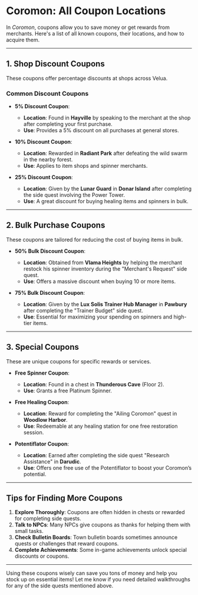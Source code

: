 # **Coromon: All Coupon Locations**

In *Coromon*, coupons allow you to save money or get rewards from merchants. Here's a list of all known coupons, their locations, and how to acquire them.

---

## **1. Shop Discount Coupons**

These coupons offer percentage discounts at shops across Velua.

### **Common Discount Coupons**
- **5% Discount Coupon**:  
  - **Location**: Found in **Hayville** by speaking to the merchant at the shop after completing your first purchase.
  - **Use**: Provides a 5% discount on all purchases at general stores.
  
- **10% Discount Coupon**:  
  - **Location**: Rewarded in **Radiant Park** after defeating the wild swarm in the nearby forest.
  - **Use**: Applies to item shops and spinner merchants.

- **25% Discount Coupon**:  
  - **Location**: Given by the **Lunar Guard** in **Donar Island** after completing the side quest involving the Power Tower.  
  - **Use**: A great discount for buying healing items and spinners in bulk.

---

## **2. Bulk Purchase Coupons**

These coupons are tailored for reducing the cost of buying items in bulk.

- **50% Bulk Discount Coupon**:  
  - **Location**: Obtained from **Vlama Heights** by helping the merchant restock his spinner inventory during the "Merchant's Request" side quest.  
  - **Use**: Offers a massive discount when buying 10 or more items.

- **75% Bulk Discount Coupon**:  
  - **Location**: Given by the **Lux Solis Trainer Hub Manager** in **Pawbury** after completing the "Trainer Budget" side quest.  
  - **Use**: Essential for maximizing your spending on spinners and high-tier items.

---

## **3. Special Coupons**

These are unique coupons for specific rewards or services.

- **Free Spinner Coupon**:  
  - **Location**: Found in a chest in **Thunderous Cave** (Floor 2).  
  - **Use**: Grants a free Platinum Spinner.

- **Free Healing Coupon**:  
  - **Location**: Reward for completing the "Ailing Coromon" quest in **Woodlow Harbor**.  
  - **Use**: Redeemable at any healing station for one free restoration session.

- **Potentiflator Coupon**:  
  - **Location**: Earned after completing the side quest "Research Assistance" in **Darudic**.  
  - **Use**: Offers one free use of the Potentiflator to boost your Coromon’s potential.

---

## **Tips for Finding More Coupons**

1. **Explore Thoroughly**: Coupons are often hidden in chests or rewarded for completing side quests.  
2. **Talk to NPCs**: Many NPCs give coupons as thanks for helping them with small tasks.  
3. **Check Bulletin Boards**: Town bulletin boards sometimes announce quests or challenges that reward coupons.  
4. **Complete Achievements**: Some in-game achievements unlock special discounts or coupons.

---

Using these coupons wisely can save you tons of money and help you stock up on essential items! Let me know if you need detailed walkthroughs for any of the side quests mentioned above.
